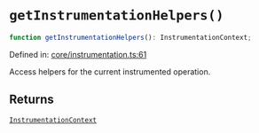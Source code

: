 # `getInstrumentationHelpers()`

```ts
function getInstrumentationHelpers(): InstrumentationContext;
```

Defined in: [core/instrumentation.ts:61](https://github.com/adobe/commerce-integration-starter-kit/blob/6d4d9f7c629d2abc0e81fce4567de926c2bddb60/packages/aio-lib-telemetry/source/core/instrumentation.ts#L61)

Access helpers for the current instrumented operation.

## Returns

[`InstrumentationContext`](../interfaces/InstrumentationContext.md)
